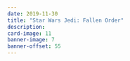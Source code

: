```yaml
---
date: 2019-11-30
title: "Star Wars Jedi: Fallen Order"
description:
card-image: 11
banner-image: 7
banner-offset: 55
---
```


